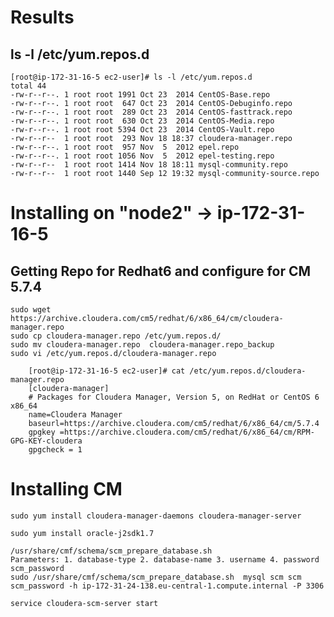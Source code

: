 # Results
## ls -l /etc/yum.repos.d
    [root@ip-172-31-16-5 ec2-user]# ls -l /etc/yum.repos.d
    total 44
    -rw-r--r--. 1 root root 1991 Oct 23  2014 CentOS-Base.repo
    -rw-r--r--. 1 root root  647 Oct 23  2014 CentOS-Debuginfo.repo
    -rw-r--r--. 1 root root  289 Oct 23  2014 CentOS-fasttrack.repo
    -rw-r--r--. 1 root root  630 Oct 23  2014 CentOS-Media.repo
    -rw-r--r--. 1 root root 5394 Oct 23  2014 CentOS-Vault.repo
    -rw-r--r--  1 root root  293 Nov 18 18:37 cloudera-manager.repo
    -rw-r--r--. 1 root root  957 Nov  5  2012 epel.repo
    -rw-r--r--. 1 root root 1056 Nov  5  2012 epel-testing.repo
    -rw-r--r--  1 root root 1414 Nov 18 18:11 mysql-community.repo
    -rw-r--r--  1 root root 1440 Sep 12 19:32 mysql-community-source.repo


# Installing on "node2" -> ip-172-31-16-5

## Getting Repo for Redhat6 and configure for CM 5.7.4

    sudo wget https://archive.cloudera.com/cm5/redhat/6/x86_64/cm/cloudera-manager.repo
    sudo cp cloudera-manager.repo /etc/yum.repos.d/
    sudo mv cloudera-manager.repo  cloudera-manager.repo_backup
    sudo vi /etc/yum.repos.d/cloudera-manager.repo   

        [root@ip-172-31-16-5 ec2-user]# cat /etc/yum.repos.d/cloudera-manager.repo
        [cloudera-manager]
        # Packages for Cloudera Manager, Version 5, on RedHat or CentOS 6 x86_64
        name=Cloudera Manager
        baseurl=https://archive.cloudera.com/cm5/redhat/6/x86_64/cm/5.7.4
        gpgkey =https://archive.cloudera.com/cm5/redhat/6/x86_64/cm/RPM-GPG-KEY-cloudera
        gpgcheck = 1

# Installing CM

    sudo yum install cloudera-manager-daemons cloudera-manager-server

    sudo yum install oracle-j2sdk1.7

    /usr/share/cmf/schema/scm_prepare_database.sh
    Parameters: 1. database-type 2. database-name 3. username 4. password scm_password
    sudo /usr/share/cmf/schema/scm_prepare_database.sh  mysql scm scm scm_password -h ip-172-31-24-138.eu-central-1.compute.internal -P 3306

    service cloudera-scm-server start
 
